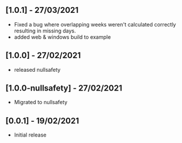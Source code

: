 ## [1.0.1] - 27/03/2021

* Fixed a bug where overlapping weeks weren't calculated correctly resulting in missing days.
* added web & windows build to example

## [1.0.0] - 27/02/2021

* released nullsafety


## [1.0.0-nullsafety] - 27/02/2021

* Migrated to nullsafety


## [0.0.1] - 19/02/2021

* Initial release
